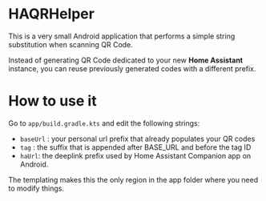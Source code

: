 # HAQRHelper

This is a very small Android application that performs a simple string substitution when scanning QR Code.

Instead of generating QR Code dedicated to your new **Home Assistant** instance, you can reuse previously generated codes with a different prefix.

# How to use it

Go to `app/build.gradle.kts` and edit the following strings:
- `baseUrl` : your personal url prefix that already populates your QR codes
- `tag` : the suffix that is appended after BASE_URL and before the tag ID
- `haUrl`: the deeplink prefix used by Home Assistant Companion app on Android.


The templating makes this the only region in the app folder where you need to modify things.
